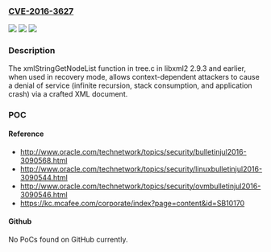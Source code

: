 ### [CVE-2016-3627](https://cve.mitre.org/cgi-bin/cvename.cgi?name=CVE-2016-3627)
![](https://img.shields.io/static/v1?label=Product&message=n%2Fa&color=blue)
![](https://img.shields.io/static/v1?label=Version&message=n%2Fa&color=blue)
![](https://img.shields.io/static/v1?label=Vulnerability&message=n%2Fa&color=brighgreen)

### Description

The xmlStringGetNodeList function in tree.c in libxml2 2.9.3 and earlier, when used in recovery mode, allows context-dependent attackers to cause a denial of service (infinite recursion, stack consumption, and application crash) via a crafted XML document.

### POC

#### Reference
- http://www.oracle.com/technetwork/topics/security/bulletinjul2016-3090568.html
- http://www.oracle.com/technetwork/topics/security/linuxbulletinjul2016-3090544.html
- http://www.oracle.com/technetwork/topics/security/ovmbulletinjul2016-3090546.html
- https://kc.mcafee.com/corporate/index?page=content&id=SB10170

#### Github
No PoCs found on GitHub currently.

